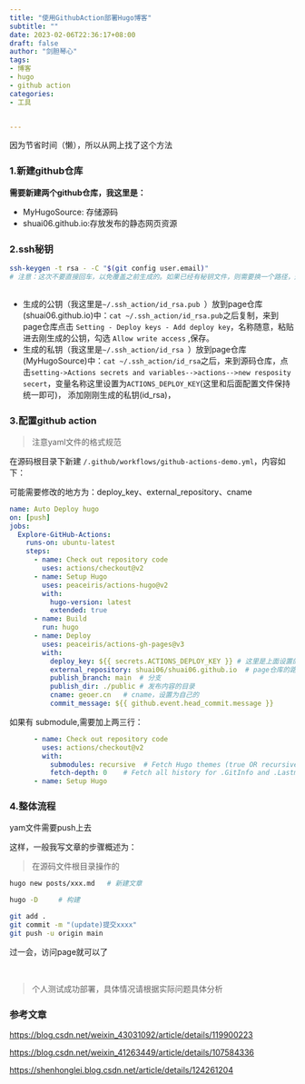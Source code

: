 ```yaml
---
title: "使用GithubAction部署Hugo博客"
subtitle: ""
date: 2023-02-06T22:36:17+08:00
draft: false
author: "剑胆琴心"
tags:
- 博客
- hugo
- github action
categories:
- 工具


---
```


<!--more-->

因为节省时间（懒），所以从网上找了这个方法



### 1.新建github仓库

**需要新建两个github仓库，我这里是：**

- MyHugoSource: 存储源码
- shuai06.github.io:存放发布的静态网页资源





### 2.ssh秘钥

```bash
ssh-keygen -t rsa - -C "$(git config user.email)"
# 注意：这次不要直接回车，以免覆盖之前生成的。如果已经有秘钥文件，则需要换一个路径，避免覆盖，我这里为/users/xps/.ssh_action/id_rsa
 
```

- 生成的公钥（我这里是`~/.ssh_action/id_rsa.pub `）放到page仓库(shuai06.github.io)中：`cat ~/.ssh_action/id_rsa.pub`之后复制，来到page仓库点击 `Setting - Deploy keys - Add deploy key`，名称随意，粘贴进去刚生成的公钥，勾选 `Allow write access` ,保存。
- 生成的私钥（我这里是`~/.ssh_action/id_rsa `）放到page仓库(MyHugoSource)中：`cat ~/.ssh_action/id_rsa`之后，来到源码仓库，点击`setting->Actions secrets and variables-->actions-->new resposity secert`，变量名称这里设置为`ACTIONS_DEPLOY_KEY`(这里和后面配置文件保持统一即可)， 添加刚刚生成的私钥(id_rsa)，





### 3.配置github action

> 注意yaml文件的格式规范

在源码根目录下新建 `/.github/workflows/github-actions-demo.yml`，内容如下：

可能需要修改的地方为：deploy_key、external_repository、cname

```yaml
name: Auto Deploy hugo
on: [push]
jobs:
  Explore-GitHub-Actions:
    runs-on: ubuntu-latest
    steps:
      - name: Check out repository code
        uses: actions/checkout@v2
      - name: Setup Hugo
        uses: peaceiris/actions-hugo@v2
        with:
          hugo-version: latest
          extended: true
      - name: Build
        run: hugo
      - name: Deploy
        uses: peaceiris/actions-gh-pages@v3
        with:
          deploy_key: ${{ secrets.ACTIONS_DEPLOY_KEY }} # 这里是上面设置的变量，一致即可
          external_repository: shuai06/shuai06.github.io  # page仓库的路径
          publish_branch: main	# 分支
          publish_dir: ./public	# 发布内容的目录
          cname: geoer.cn	# cname，设置为自己的
          commit_message: ${{ github.event.head_commit.message }}
```



如果有 submodule,需要加上两三行：

```yaml
      - name: Check out repository code
        uses: actions/checkout@v2
        with:
          submodules: recursive  # Fetch Hugo themes (true OR recursive)
          fetch-depth: 0    # Fetch all history for .GitInfo and .Lastmod
      - name: Setup Hugo

```





### 4.整体流程

yam文件需要push上去



这样，一般我写文章的步骤概述为：

> 在源码文件根目录操作的

```bash
hugo new posts/xxx.md	# 新建文章

hugo -D		# 构建

git add .
git commit -m "(update)提交xxxx"
git push -u origin main

```

过一会，访问page就可以了

​	



> 个人测试成功部署，具体情况请根据实际问题具体分析







### 参考文章

https://blog.csdn.net/weixin_43031092/article/details/119900223

https://blog.csdn.net/weixin_41263449/article/details/107584336

https://shenhonglei.blog.csdn.net/article/details/124261204